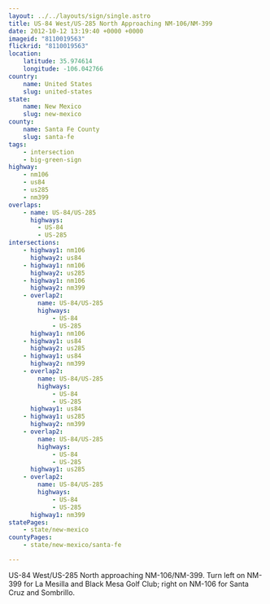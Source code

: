 ```yaml
---
layout: ../../layouts/sign/single.astro
title: US-84 West/US-285 North Approaching NM-106/NM-399
date: 2012-10-12 13:19:40 +0000 +0000
imageid: "8110019563"
flickrid: "8110019563"
location:
    latitude: 35.974614
    longitude: -106.042766
country:
    name: United States
    slug: united-states
state:
    name: New Mexico
    slug: new-mexico
county:
    name: Santa Fe County
    slug: santa-fe
tags:
    - intersection
    - big-green-sign
highway:
    - nm106
    - us84
    - us285
    - nm399
overlaps:
    - name: US-84/US-285
      highways:
        - US-84
        - US-285
intersections:
    - highway1: nm106
      highway2: us84
    - highway1: nm106
      highway2: us285
    - highway1: nm106
      highway2: nm399
    - overlap2:
        name: US-84/US-285
        highways:
            - US-84
            - US-285
      highway1: nm106
    - highway1: us84
      highway2: us285
    - highway1: us84
      highway2: nm399
    - overlap2:
        name: US-84/US-285
        highways:
            - US-84
            - US-285
      highway1: us84
    - highway1: us285
      highway2: nm399
    - overlap2:
        name: US-84/US-285
        highways:
            - US-84
            - US-285
      highway1: us285
    - overlap2:
        name: US-84/US-285
        highways:
            - US-84
            - US-285
      highway1: nm399
statePages:
    - state/new-mexico
countyPages:
    - state/new-mexico/santa-fe

---
```

US-84 West/US-285 North approaching NM-106/NM-399.  Turn left on NM-399 for La Mesilla and Black Mesa Golf Club; right on NM-106 for Santa Cruz and Sombrillo.